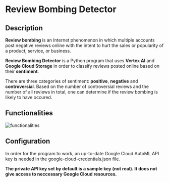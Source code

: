 # Review Bombing Detector

## Description
**Review bombing** is an Internet phenomenon in which multiple accounts post negative reviews online with the intent to hurt the sales or popularity of a product, service, or business.

**Review Bombing Detector** is a Python program that uses **Vertex AI** and **Google Cloud Storage** in order to classify reviews posted online based on their **sentiment**. 

There are three categories of sentiment: **positive**, **negative** and **controversial**. Based on the number of controversial reviews and the number of all reviews in total, one can determine if the review bombing is likely to have occured.
 
## Functionalities
![functionalities](https://github.com/hynas321/Review-bombing-detector/assets/76520333/ee084193-88a1-43a3-94bb-0fbc89f8ed28)


## Configuration
In order for the program to work, an up-to-date Google Cloud AutoML API key is needed in the google-cloud-credentials.json file.

**The private API key set by default is a sample key (not real). It does not give access to neccessary Google Cloud resources.**
